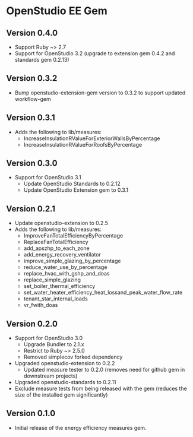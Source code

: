 # OpenStudio EE Gem

## Version 0.4.0

* Support Ruby ~> 2.7
* Support for OpenStudio 3.2 (upgrade to extension gem 0.4.2 and standards gem 0.2.13)

## Version 0.3.2

* Bump openstudio-extension-gem version to 0.3.2 to support updated workflow-gem

## Version 0.3.1

* Adds the following to lib/measures:
    * IncreaseInsulationRValueForExteriorWallsByPercentage
    * IncreaseInsulationRValueForRoofsByPercentage

## Version 0.3.0

* Support for OpenStudio 3.1
    * Update OpenStudio Standards to 0.2.12
    * Update OpenStudio Extension gem to 0.3.1

## Version 0.2.1

* Update openstudio-extension to 0.2.5
* Adds the following to lib/measures:
    * ImproveFanTotalEfficiencyByPercentage
    * ReplaceFanTotalEfficiency
    * add_apszhp_to_each_zone
    * add_energy_recovery_ventilator
    * improve_simple_glazing_by_percentage
    * reduce_water_use_by_percentage
    * replace_hvac_with_gshp_and_doas
    * replace_simple_glazing
    * set_boiler_thermal_efficiency
    * set_water_heater_efficiency_heat_lossand_peak_water_flow_rate
    * tenant_star_internal_loads
    * vr_fwith_doas

## Version 0.2.0

* Support for OpenStudio 3.0
    * Upgrade Bundler to 2.1.x
    * Restrict to Ruby ~> 2.5.0   
    * Removed simplecov forked dependency 
* Upgraded openstudio-extension to 0.2.2
    * Updated measure tester to 0.2.0 (removes need for github gem in downstream projects)
* Upgraded openstudio-standards to 0.2.11
* Exclude measure tests from being released with the gem (reduces the size of the installed gem significantly)

## Version 0.1.0

* Initial release of the energy efficiency measures gem.
